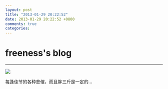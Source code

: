 ```yaml
---
layout: post
title: "2013-01-29 20:22:52"
date: 2013-01-29 20:22:52 +0800
comments: true
categories: 
---
```


# freeness's blog

----------

![](http://okqmqrbgo.bkt.clouddn.com/201301292022521.jpg)

>
每逢佳节的各种悲催，而且胖三斤是一定的…